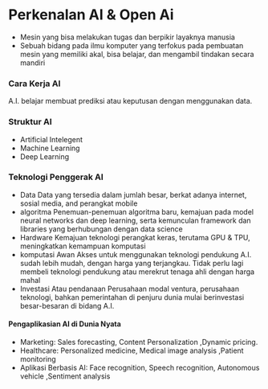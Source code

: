# Perkenalan AI & Open Ai
- Mesin yang bisa melakukan tugas dan berpikir layaknya manusia
- Sebuah bidang pada ilmu komputer yang terfokus pada pembuatan mesin yang memiliki akal, bisa belajar, dan mengambil tindakan secara mandiri
### Cara Kerja AI
A.I. belajar membuat prediksi atau keputusan dengan menggunakan data.

### Struktur AI
- Artificial Intelegent
- Machine Learning
- Deep Learning
 ### Teknologi Penggerak AI
 - Data 
Data yang tersedia dalam jumlah besar, berkat adanya internet, sosial media, and perangkat mobile
- algoritma 
Penemuan-penemuan algoritma baru, kemajuan pada model   neural networks dan deep learning, serta kemunculan framework dan libraries yang berhubungan dengan data science
- Hardware
Kemajuan teknologi perangkat keras, terutama GPU & TPU, meningkatkan kemampuan komputasi
- komputasi Awan
Akses untuk menggunakan teknologi pendukung A.I. sudah lebih mudah, dengan harga yang terjangkau. Tidak perlu lagi membeli teknologi pendukung atau merekrut tenaga ahli dengan harga mahal
- Investasi Atau pendanaan 
Perusahaan modal ventura, perusahaan teknologi, bahkan pemerintahan di penjuru dunia mulai berinvestasi besar-besaran di bidang A.I.
#### Pengaplikasian AI di Dunia Nyata
- Marketing: Sales forecasting, Content Personalization ,Dynamic pricing.
- Healthcare: Personalized medicine, Medical image analysis ,Patient monitoring
- Aplikasi Berbasis AI: Face recognition, Speech recognition, Autonomous vehicle ,Sentiment analysis

